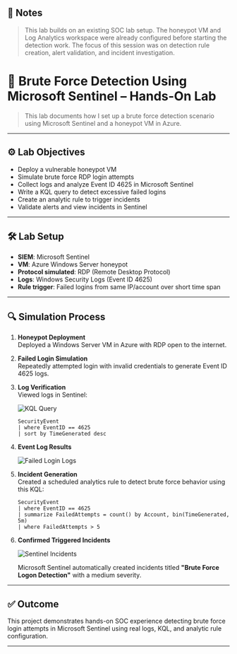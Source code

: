 ## 📌 Notes
> This lab builds on an existing SOC lab setup. The honeypot VM and Log Analytics workspace were already configured before starting the detection work. The focus of this session was on detection rule creation, alert validation, and incident investigation.
# 🧪 Brute Force Detection Using Microsoft Sentinel – Hands-On Lab

> This lab documents how I set up a brute force detection scenario using Microsoft Sentinel and a honeypot VM in Azure.

---

## ⚙️ Lab Objectives

- Deploy a vulnerable honeypot VM
- Simulate brute force RDP login attempts
- Collect logs and analyze Event ID 4625 in Microsoft Sentinel
- Write a KQL query to detect excessive failed logins
- Create an analytic rule to trigger incidents
- Validate alerts and view incidents in Sentinel

---

## 🛠️ Lab Setup

- **SIEM**: Microsoft Sentinel  
- **VM**: Azure Windows Server honeypot  
- **Protocol simulated**: RDP (Remote Desktop Protocol)  
- **Logs**: Windows Security Logs (Event ID 4625)  
- **Rule trigger**: Failed logins from same IP/account over short time span

---

## 🔍 Simulation Process

1. **Honeypot Deployment**  
   Deployed a Windows Server VM in Azure with RDP open to the internet.

2. **Failed Login Simulation**  
   Repeatedly attempted login with invalid credentials to generate Event ID 4625 logs.

3. **Log Verification**  
   Viewed logs in Sentinel:

   ![KQL Query](images/sentinel-query.png)

   ```kql
   SecurityEvent
   | where EventID == 4625
   | sort by TimeGenerated desc
   ```

4. **Event Log Results**

   ![Failed Login Logs](images/failed-logons.png)

5. **Incident Generation**  
   Created a scheduled analytics rule to detect brute force behavior using this KQL:

   ```kql
   SecurityEvent
   | where EventID == 4625
   | summarize FailedAttempts = count() by Account, bin(TimeGenerated, 5m)
   | where FailedAttempts > 5
   ```

6. **Confirmed Triggered Incidents**

   ![Sentinel Incidents](images/sentinel-incidents.png)

   Microsoft Sentinel automatically created incidents titled **"Brute Force Logon Detection"** with a medium severity.

---

## ✅ Outcome

This project demonstrates hands-on SOC experience detecting brute force login attempts in Microsoft Sentinel using real logs, KQL, and analytic rule configuration.

---

